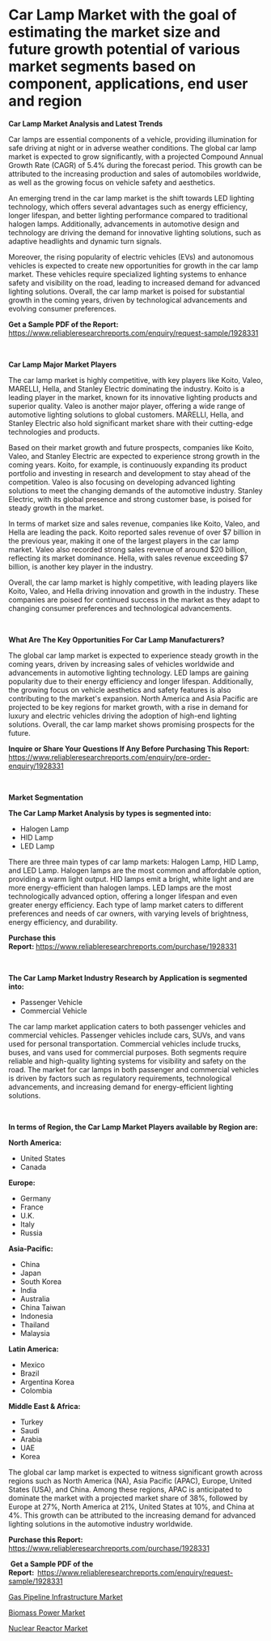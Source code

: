 <p><h1>Car Lamp Market with the goal of estimating the market size and future growth potential of various market segments based on component, applications, end user and region</h1></p><p><strong>Car Lamp Market Analysis and Latest Trends</strong></p>
<p><p>Car lamps are essential components of a vehicle, providing illumination for safe driving at night or in adverse weather conditions. The global car lamp market is expected to grow significantly, with a projected Compound Annual Growth Rate (CAGR) of 5.4% during the forecast period. This growth can be attributed to the increasing production and sales of automobiles worldwide, as well as the growing focus on vehicle safety and aesthetics.</p><p>An emerging trend in the car lamp market is the shift towards LED lighting technology, which offers several advantages such as energy efficiency, longer lifespan, and better lighting performance compared to traditional halogen lamps. Additionally, advancements in automotive design and technology are driving the demand for innovative lighting solutions, such as adaptive headlights and dynamic turn signals.</p><p>Moreover, the rising popularity of electric vehicles (EVs) and autonomous vehicles is expected to create new opportunities for growth in the car lamp market. These vehicles require specialized lighting systems to enhance safety and visibility on the road, leading to increased demand for advanced lighting solutions. Overall, the car lamp market is poised for substantial growth in the coming years, driven by technological advancements and evolving consumer preferences.</p></p>
<p><strong>Get a Sample PDF of the Report:&nbsp;</strong> <a href="https://www.reliableresearchreports.com/enquiry/request-sample/1928331">https://www.reliableresearchreports.com/enquiry/request-sample/1928331</a></p>
<p>&nbsp;</p>
<p><strong>Car Lamp Major Market Players</strong></p>
<p><p>The car lamp market is highly competitive, with key players like Koito, Valeo, MARELLI, Hella, and Stanley Electric dominating the industry. Koito is a leading player in the market, known for its innovative lighting products and superior quality. Valeo is another major player, offering a wide range of automotive lighting solutions to global customers. MARELLI, Hella, and Stanley Electric also hold significant market share with their cutting-edge technologies and products.</p><p>Based on their market growth and future prospects, companies like Koito, Valeo, and Stanley Electric are expected to experience strong growth in the coming years. Koito, for example, is continuously expanding its product portfolio and investing in research and development to stay ahead of the competition. Valeo is also focusing on developing advanced lighting solutions to meet the changing demands of the automotive industry. Stanley Electric, with its global presence and strong customer base, is poised for steady growth in the market.</p><p>In terms of market size and sales revenue, companies like Koito, Valeo, and Hella are leading the pack. Koito reported sales revenue of over $7 billion in the previous year, making it one of the largest players in the car lamp market. Valeo also recorded strong sales revenue of around $20 billion, reflecting its market dominance. Hella, with sales revenue exceeding $7 billion, is another key player in the industry.</p><p>Overall, the car lamp market is highly competitive, with leading players like Koito, Valeo, and Hella driving innovation and growth in the industry. These companies are poised for continued success in the market as they adapt to changing consumer preferences and technological advancements.</p></p>
<p>&nbsp;</p>
<p><strong>What Are The Key Opportunities For Car Lamp Manufacturers?</strong></p>
<p><p>The global car lamp market is expected to experience steady growth in the coming years, driven by increasing sales of vehicles worldwide and advancements in automotive lighting technology. LED lamps are gaining popularity due to their energy efficiency and longer lifespan. Additionally, the growing focus on vehicle aesthetics and safety features is also contributing to the market's expansion. North America and Asia Pacific are projected to be key regions for market growth, with a rise in demand for luxury and electric vehicles driving the adoption of high-end lighting solutions. Overall, the car lamp market shows promising prospects for the future.</p></p>
<p><strong>Inquire or Share Your Questions If Any Before Purchasing This Report:</strong> <a href="https://www.reliableresearchreports.com/enquiry/pre-order-enquiry/1928331">https://www.reliableresearchreports.com/enquiry/pre-order-enquiry/1928331</a></p>
<p>&nbsp;</p>
<p><strong>Market Segmentation</strong></p>
<p><strong>The Car Lamp Market Analysis by types is segmented into:</strong></p>
<p><ul><li>Halogen Lamp</li><li>HID Lamp</li><li>LED Lamp</li></ul></p>
<p><p>There are three main types of car lamp markets: Halogen Lamp, HID Lamp, and LED Lamp. Halogen lamps are the most common and affordable option, providing a warm light output. HID lamps emit a bright, white light and are more energy-efficient than halogen lamps. LED lamps are the most technologically advanced option, offering a longer lifespan and even greater energy efficiency. Each type of lamp market caters to different preferences and needs of car owners, with varying levels of brightness, energy efficiency, and durability.</p></p>
<p><strong>Purchase this Report:&nbsp;</strong><a href="https://www.reliableresearchreports.com/purchase/1928331">https://www.reliableresearchreports.com/purchase/1928331</a></p>
<p>&nbsp;</p>
<p><strong>The Car Lamp Market Industry Research by Application is segmented into:</strong></p>
<p><ul><li>Passenger Vehicle</li><li>Commercial Vehicle</li></ul></p>
<p><p>The car lamp market application caters to both passenger vehicles and commercial vehicles. Passenger vehicles include cars, SUVs, and vans used for personal transportation. Commercial vehicles include trucks, buses, and vans used for commercial purposes. Both segments require reliable and high-quality lighting systems for visibility and safety on the road. The market for car lamps in both passenger and commercial vehicles is driven by factors such as regulatory requirements, technological advancements, and increasing demand for energy-efficient lighting solutions.</p></p>
<p>&nbsp;</p>
<p><strong>In terms of Region, the Car Lamp Market Players available by Region are:</strong></p>
<p>
    <p> <strong> North America: </strong>
        <ul>
            <li>United States</li>
            <li>Canada</li>
        </ul>
        </p> 
    <p> <strong> Europe: </strong>
        <ul>
            <li>Germany</li>
            <li>France</li>
            <li>U.K.</li>
            <li>Italy</li>
            <li>Russia</li>
        </ul>
        </p> 
    <p> <strong> Asia-Pacific: </strong>
        <ul>
            <li>China</li>
            <li>Japan</li>
            <li>South Korea</li>
            <li>India</li>
            <li>Australia</li>
            <li>China Taiwan</li>
            <li>Indonesia</li>
            <li>Thailand</li>
            <li>Malaysia</li>
        </ul>
        </p> 
    <p> <strong> Latin America: </strong>
        <ul>
            <li>Mexico</li>
            <li>Brazil</li>
            <li>Argentina Korea</li>
            <li>Colombia</li>
        </ul>
        </p> 
    <p> <strong> Middle East & Africa: </strong>
        <ul>
            <li>Turkey</li>
            <li>Saudi</li>
            <li>Arabia</li>
            <li>UAE</li>
            <li>Korea</li>
        </ul>
    </p>
    </p>
<p><p>The global car lamp market is expected to witness significant growth across regions such as North America (NA), Asia Pacific (APAC), Europe, United States (USA), and China. Among these regions, APAC is anticipated to dominate the market with a projected market share of 38%, followed by Europe at 27%, North America at 21%, United States at 10%, and China at 4%. This growth can be attributed to the increasing demand for advanced lighting solutions in the automotive industry worldwide.</p></p>
<p><strong>Purchase this Report: </strong><a href="https://www.reliableresearchreports.com/purchase/1928331">https://www.reliableresearchreports.com/purchase/1928331</a></p>
<p>&nbsp;<strong>Get a Sample PDF of the Report:&nbsp;&nbsp;</strong><a href="https://www.reliableresearchreports.com/enquiry/request-sample/1928331">https://www.reliableresearchreports.com/enquiry/request-sample/1928331</a></p>
<p><strong></strong></p>
<p><p><a href="https://view.publitas.com/reportprime-1/gas-pipeline-infrastructure-market-offers-provide-insightful-data-for-the-time-period-from-2024-to-2031-and-also-provide-analysis-based-on-application-type-and-region/">Gas Pipeline Infrastructure Market</a></p><p><a href="https://view.publitas.com/reportprime-1/biomass-power-market-size-share-trends-analysis-report-by-material-by-type-by-end-user-by-region-and-segment-forecasts-2024-2031/">Biomass Power Market</a></p><p><a href="https://view.publitas.com/reportprime-1/nuclear-reactor-market-dynamics-2024-2031-also-about-its-market-trends-projections-and-opportunities/">Nuclear Reactor Market</a></p></p>